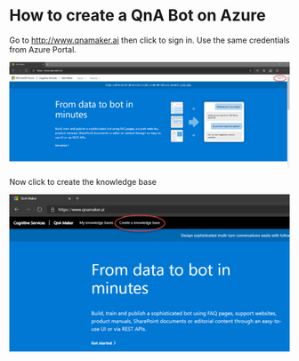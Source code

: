 # How to create a QnA Bot on Azure

Go to http://www.qnamaker.ai then click to sign in. Use the same credentials from Azure Portal.

<img src=../qna/pictures/1.png>

Now click to create the knowledge base

<img src=../qna/pictures/2.png>


